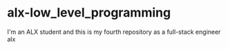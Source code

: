 # alx-low_level_programming
I'm an ALX student and this is my fourth repository as a full-stack engineer
alx
